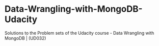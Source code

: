 # Data-Wrangling-with-MongoDB-Udacity
Solutions to the Problem sets of the Udacity course - Data Wrangling with MongoDB | (UD032)
